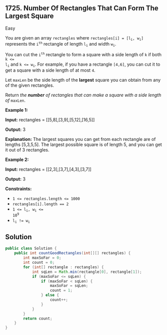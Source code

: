 ## 1725\. Number Of Rectangles That Can Form The Largest Square

Easy

You are given an array `rectangles` where <code>rectangles[i] = [l<sub>i</sub>, w<sub>i</sub>]</code> represents the <code>i<sup>th</sup></code> rectangle of length <code>l<sub>i</sub></code> and width <code>w<sub>i</sub></code>.

You can cut the <code>i<sup>th</sup></code> rectangle to form a square with a side length of `k` if both <code>k <= l<sub>i</sub></code> and <code>k <= w<sub>i</sub></code>. For example, if you have a rectangle `[4,6]`, you can cut it to get a square with a side length of at most `4`.

Let `maxLen` be the side length of the **largest** square you can obtain from any of the given rectangles.

Return _the **number** of rectangles that can make a square with a side length of_ `maxLen`.

**Example 1:**

**Input:** rectangles = \[\[5,8],[3,9],[5,12],[16,5]]

**Output:** 3

**Explanation:** The largest squares you can get from each rectangle are of lengths [5,3,5,5]. The largest possible square is of length 5, and you can get it out of 3 rectangles.

**Example 2:**

**Input:** rectangles = \[\[2,3],[3,7],[4,3],[3,7]]

**Output:** 3

**Constraints:**

*   `1 <= rectangles.length <= 1000`
*   `rectangles[i].length == 2`
*   <code>1 <= l<sub>i</sub>, w<sub>i</sub> <= 10<sup>9</sup></code>
*   <code>l<sub>i</sub> != w<sub>i</sub></code>

## Solution

```java
public class Solution {
    public int countGoodRectangles(int[][] rectangles) {
        int maxSoFar = 0;
        int count = 0;
        for (int[] rectangle : rectangles) {
            int sqLen = Math.min(rectangle[0], rectangle[1]);
            if (maxSoFar <= sqLen) {
                if (maxSoFar < sqLen) {
                    maxSoFar = sqLen;
                    count = 1;
                } else {
                    count++;
                }
            }
        }
        return count;
    }
}
```